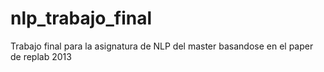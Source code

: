 # nlp_trabajo_final
Trabajo final para la asignatura de NLP del master basandose en el paper de replab 2013
